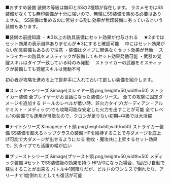 ■おすすめ装備
装備の等級は無印とSSの2種類が存在します。
ラスメモではSS装備がなくても無印装備が十分に強いので、無理にSS装備を集める必要はありません。
SS装備は集めるのに苦労する割に効果が無印装備に劣っているという装備もあります。

■装備の前提知識
・★3以上の防具装備にセット効果が付与される
　★2まではセット効果の表示自体ありませんが★3にすると確認可能
　中にはセット効果がない防具装備もあるので注意
・装備はタイプに関係なくセット効果が発動
　ストライカーの防具をミスティックが装備してもセット効果発動可能
・武器の覚醒スキルはタイプ一致している時のみ発動
　ストライカーの武器をミスティックが装備しても覚醒スキルは発動不可

初心者が攻略を進める上で是非手に入れておいて欲しい装備を紹介します。

■スレイヤーシリーズ &image(スレイヤー頭.png,height=50,width=50)
ストライカー装備
全プレイヤーがお世話になった装備シリーズ。
全ての攻撃に固定ダメージを追加する
ドールのレベルが低い時、非火力タイプ(ガーディアン・アルケミスト・メディック)でも攻略可能な安定した火力を出すことが可能
全てレベル1の装備でも運用が可能なので、クロンが足りない初期~中級では大活躍

■ナイトシリーズ &image(ナイト頭.png,height=50,width=50)
ストライカー装備
SS装備を超えるトップクラスの装備
HPを維持することで与ダメージを底上げ可能で大ダメージが出せるようになる
物攻・魔攻共に上昇するセット効果で、別タイプでも活躍の幅が広い

■プリーストシリーズ &image(プリースト頭.png,height=50,width=50)
メディック装備
4セットでSS装備級の効果を持つ
HPが0になった場合、1回だけ自動で蘇生することが出来る
バトル中1回限りだが、ビルドのワンミスで倒れたり、アリーナで1度倒れたとしても復活が可能